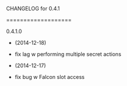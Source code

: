 CHANGELOG for 0.4.1

===================

0.4.1.0

* (2014-12-18)

 * fix lag w performing multiple secret actions

* (2014-12-17)

 * fix bug w Falcon slot access
